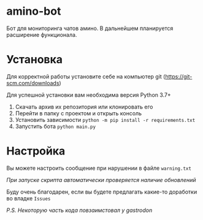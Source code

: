 
# amino-bot  
Бот для мониторинга чатов амино. В дальнейшем планируется расширение функционала.

# Установка
Для корректной работы установите себе на компьютер git (https://git-scm.com/downloads)

Для успешной установки вам необходима версия Python 3.7+

1. Скачать архив их репозитория или клонировать его
2. Перейти в папку с проектом и открыть консоль
3. Установить зависимости `python -m pip install -r requirements.txt`
4. Запустить бота `python main.py`

# Настройка
Вы можете настроить сообщение при нарушении в файле `warning.txt`

*При запуске скрипта автоматически проверяется наличие обновлений*

Буду очень благодарен, если вы будете предлагать какие-то доработки во владке `Issues`
  
*P.S. Некоторую часть кода повзаимстовал у gastrodon*
